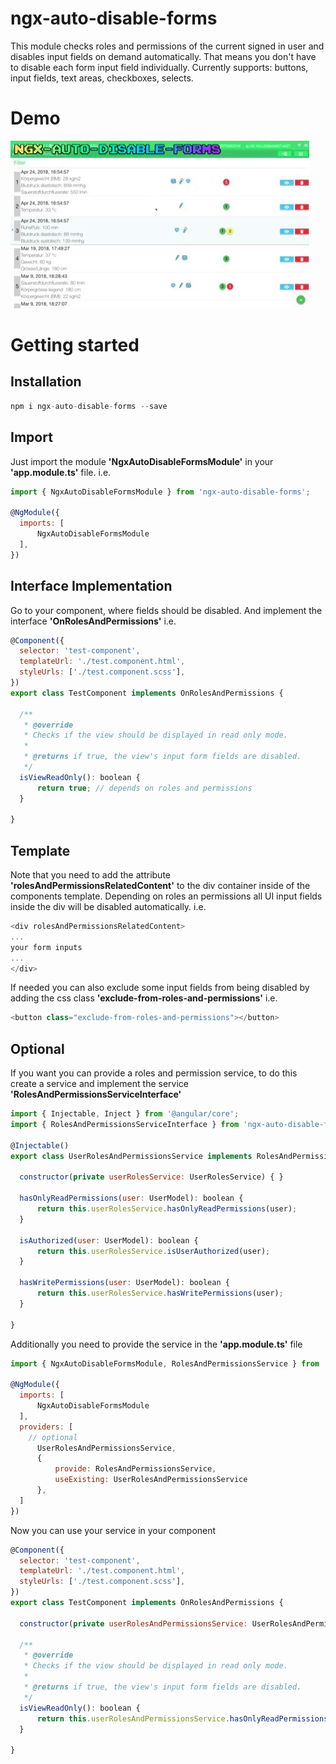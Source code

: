 # ngx-auto-disable-forms
This module checks roles and permissions of the current signed in user and disables input fields on demand automatically. That means you don't have to disable each form input field individually. Currently supports: buttons, input fields, text areas, checkboxes, selects.

# Demo
![ngx-auto-disable-forms-demo](ngx-auto-disable-forms-demo.gif)

# Getting started

## Installation
```javascript
npm i ngx-auto-disable-forms --save
```

## Import
Just import the module **'NgxAutoDisableFormsModule'** in your **'app.module.ts'** file.
i.e. 
```javascript
import { NgxAutoDisableFormsModule } from 'ngx-auto-disable-forms';

@NgModule({
  imports: [
      NgxAutoDisableFormsModule
  ],
})
```

## Interface Implementation
Go to your component, where fields should be disabled. And implement the interface **'OnRolesAndPermissions'** i.e.
```javascript
@Component({
  selector: 'test-component',
  templateUrl: './test.component.html',
  styleUrls: ['./test.component.scss'],
})
export class TestComponent implements OnRolesAndPermissions {

  /**
   * @override
   * Checks if the view should be displayed in read only mode.
   *
   * @returns if true, the view's input form fields are disabled.
   */
  isViewReadOnly(): boolean {
      return true; // depends on roles and permissions
  }

}
```

## Template
Note that you need to add the attribute **'rolesAndPermissionsRelatedContent'** to the div container inside of the components template. 
Depending on roles an permissions all UI input fields inside the div will be disabled automatically.
i.e. 
```javascript
<div rolesAndPermissionsRelatedContent>
...
your form inputs
...
</div>
```

If needed you can also exclude some input fields from being disabled by adding the css class **'exclude-from-roles-and-permissions'**
i.e. 
```javascript
<button class="exclude-from-roles-and-permissions"></button>
```

## Optional
If you want you can provide a roles and permission service, to do this create a service and implement the service **'RolesAndPermissionsServiceInterface<T>'**
```javascript
import { Injectable, Inject } from '@angular/core';
import { RolesAndPermissionsServiceInterface } from 'ngx-auto-disable-forms';

@Injectable()
export class UserRolesAndPermissionsService implements RolesAndPermissionsServiceInterface<UserModel> {

  constructor(private userRolesService: UserRolesService) { }

  hasOnlyReadPermissions(user: UserModel): boolean {
      return this.userRolesService.hasOnlyReadPermissions(user);
  }

  isAuthorized(user: UserModel): boolean {
      return this.userRolesService.isUserAuthorized(user);
  }

  hasWritePermissions(user: UserModel): boolean {
      return this.userRolesService.hasWritePermissions(user);
  }

}
```

Additionally you need to provide the service in the **'app.module.ts'** file
```javascript
import { NgxAutoDisableFormsModule, RolesAndPermissionsService } from 'ngx-auto-disable-forms';

@NgModule({
  imports: [
      NgxAutoDisableFormsModule
  ],
  providers: [
    // optional
      UserRolesAndPermissionsService, 
      {
          provide: RolesAndPermissionsService,
          useExisting: UserRolesAndPermissionsService
      },
  ]
})
```

Now you can use your service in your component
```javascript
@Component({
  selector: 'test-component',
  templateUrl: './test.component.html',
  styleUrls: ['./test.component.scss'],
})
export class TestComponent implements OnRolesAndPermissions {

  constructor(private userRolesAndPermissionsService: UserRolesAndPermissionsService) {}

  /**
   * @override
   * Checks if the view should be displayed in read only mode.
   *
   * @returns if true, the view's input form fields are disabled.
   */
  isViewReadOnly(): boolean {
      return this.userRolesAndPermissionsService.hasOnlyReadPermissions(this.currentUser);
  }

}
```
